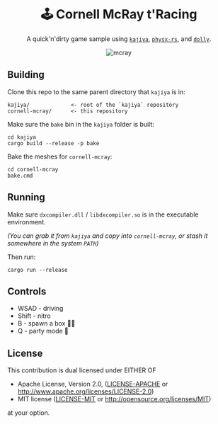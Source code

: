 <!-- Allow this file to not have a first line heading -->
<!-- markdownlint-disable-file MD041 -->

<!-- inline html -->
<!-- markdownlint-disable-file MD033 -->

<div align="center">
  
# 🕹️ Cornell McRay t'Racing

A quick'n'dirty game sample using [`kajiya`](https://github.com/EmbarkStudios/kajiya), [`physx-rs`](https://github.com/EmbarkStudios/physx-rs), and [`dolly`](https://github.com/h3r2tic/dolly).

![mcray](https://user-images.githubusercontent.com/16522064/146706174-dabbe36a-d846-4550-a6d6-35aa9047c4f6.gif)

</div>

## Building

Clone this repo to the same parent directory that `kajiya` is in:

```
kajiya/             <- root of the `kajiya` repository
cornell-mcray/      <- this repository
```

Make sure the `bake` bin in the `kajiya` folder is built:

```
cd kajiya
cargo build --release -p bake
```

Bake the meshes for `cornell-mcray`:

```
cd cornell-mcray
bake.cmd
```

## Running

Make sure `dxcompiler.dll` / `libdxcompiler.so` is in the executable environment.

_(You can grab it from `kajiya` and copy into `cornell-mcray`, or stash it somewhere in the system `PATH`)_

Then run:

```
cargo run --release
```

## Controls

* WSAD - driving
* Shift - nitro
* B - spawn a box 🤷‍♂️
* Q - party mode 🎊

## License

This contribution is dual licensed under EITHER OF

* Apache License, Version 2.0, ([LICENSE-APACHE](LICENSE-APACHE) or <http://www.apache.org/licenses/LICENSE-2.0>)
* MIT license ([LICENSE-MIT](LICENSE-MIT) or <http://opensource.org/licenses/MIT>)

at your option.
